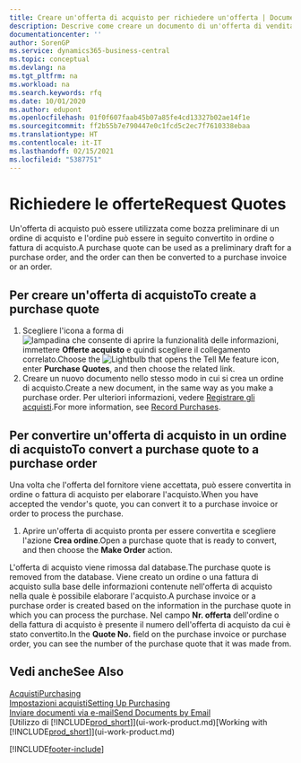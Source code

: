 ```yaml
---
title: Creare un'offerta di acquisto per richiedere un'offerta | Documenti Microsoft
description: Descrive come creare un documento di un'offerta di vendita o una richiesta di offerta (RdO) per registrare la propria offerta a un cliente per la vendita di prodotti in base a termini determinati.
documentationcenter: ''
author: SorenGP
ms.service: dynamics365-business-central
ms.topic: conceptual
ms.devlang: na
ms.tgt_pltfrm: na
ms.workload: na
ms.search.keywords: rfq
ms.date: 10/01/2020
ms.author: edupont
ms.openlocfilehash: 01f0f607faab45b07a85fe4cd13327b02ae14f1e
ms.sourcegitcommit: ff2b55b7e790447e0c1fcd5c2ec7f7610338ebaa
ms.translationtype: HT
ms.contentlocale: it-IT
ms.lasthandoff: 02/15/2021
ms.locfileid: "5387751"
---
```

# <a name="request-quotes"></a><span data-ttu-id="4798e-103">Richiedere le offerte</span><span class="sxs-lookup"><span data-stu-id="4798e-103">Request Quotes</span></span>
<span data-ttu-id="4798e-104">Un'offerta di acquisto può essere utilizzata come bozza preliminare di un ordine di acquisto e l'ordine può essere in seguito convertito in ordine o fattura di acquisto.</span><span class="sxs-lookup"><span data-stu-id="4798e-104">A purchase quote can be used as a preliminary draft for a purchase order, and the order can then be converted to a purchase invoice or an order.</span></span>


## <a name="to-create-a-purchase-quote"></a><span data-ttu-id="4798e-105">Per creare un'offerta di acquisto</span><span class="sxs-lookup"><span data-stu-id="4798e-105">To create a purchase quote</span></span>
1. <span data-ttu-id="4798e-106">Scegliere l'icona a forma di ![lampadina che consente di aprire la funzionalità delle informazioni](media/ui-search/search_small.png "Informazioni sull'operazione che si desidera eseguire"), immettere **Offerte acquisto** e quindi scegliere il collegamento correlato.</span><span class="sxs-lookup"><span data-stu-id="4798e-106">Choose the ![Lightbulb that opens the Tell Me feature](media/ui-search/search_small.png "Tell me what you want to do") icon, enter **Purchase Quotes**, and then choose the related link.</span></span>
2. <span data-ttu-id="4798e-107">Creare un nuovo documento nello stesso modo in cui si crea un ordine di acquisto.</span><span class="sxs-lookup"><span data-stu-id="4798e-107">Create a new document, in the same way as you make a purchase order.</span></span> <span data-ttu-id="4798e-108">Per ulteriori informazioni, vedere [Registrare gli acquisti](purchasing-how-record-purchases.md).</span><span class="sxs-lookup"><span data-stu-id="4798e-108">For more information, see [Record Purchases](purchasing-how-record-purchases.md).</span></span>

## <a name="to-convert-a-purchase-quote-to-a-purchase-order"></a><span data-ttu-id="4798e-109">Per convertire un'offerta di acquisto in un ordine di acquisto</span><span class="sxs-lookup"><span data-stu-id="4798e-109">To convert a purchase quote to a purchase order</span></span>
<span data-ttu-id="4798e-110">Una volta che l'offerta del fornitore viene accettata, può essere convertita in ordine o fattura di acquisto per elaborare l'acquisto.</span><span class="sxs-lookup"><span data-stu-id="4798e-110">When you have accepted the vendor's quote, you can convert it to a purchase invoice or order to process the purchase.</span></span>

1. <span data-ttu-id="4798e-111">Aprire un'offerta di acquisto pronta per essere convertita e scegliere l'azione **Crea ordine**.</span><span class="sxs-lookup"><span data-stu-id="4798e-111">Open a purchase quote that is ready to convert, and then choose the **Make Order** action.</span></span>

<span data-ttu-id="4798e-112">L'offerta di acquisto viene rimossa dal database.</span><span class="sxs-lookup"><span data-stu-id="4798e-112">The purchase quote is removed from the database.</span></span> <span data-ttu-id="4798e-113">Viene creato un ordine o una fattura di acquisto sulla base delle informazioni contenute nell'offerta di acquisto nella quale è possibile elaborare l'acquisto.</span><span class="sxs-lookup"><span data-stu-id="4798e-113">A purchase invoice or a purchase order is created based on the information in the purchase quote in which you can process the purchase.</span></span> <span data-ttu-id="4798e-114">Nel campo **Nr. offerta** dell'ordine o della fattura di acquisto è presente il numero dell'offerta di acquisto da cui è stato convertito.</span><span class="sxs-lookup"><span data-stu-id="4798e-114">In the **Quote No.** field on the purchase invoice or purchase order, you can see the number of the purchase quote that it was made from.</span></span>

## <a name="see-also"></a><span data-ttu-id="4798e-115">Vedi anche</span><span class="sxs-lookup"><span data-stu-id="4798e-115">See Also</span></span>
[<span data-ttu-id="4798e-116">Acquisti</span><span class="sxs-lookup"><span data-stu-id="4798e-116">Purchasing</span></span>](purchasing-manage-purchasing.md)  
[<span data-ttu-id="4798e-117">Impostazioni acquisti</span><span class="sxs-lookup"><span data-stu-id="4798e-117">Setting Up Purchasing</span></span>](purchasing-setup-purchasing.md)  
[<span data-ttu-id="4798e-118">Inviare documenti via e-mail</span><span class="sxs-lookup"><span data-stu-id="4798e-118">Send Documents by Email</span></span>](ui-how-send-documents-email.md)  
<span data-ttu-id="4798e-119">[Utilizzo di [!INCLUDE[prod_short](includes/prod_short.md)]](ui-work-product.md)</span><span class="sxs-lookup"><span data-stu-id="4798e-119">[Working with [!INCLUDE[prod_short](includes/prod_short.md)]](ui-work-product.md)</span></span>


[!INCLUDE[footer-include](includes/footer-banner.md)]